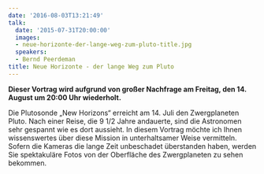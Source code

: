 ```yaml
---
date: '2016-08-03T13:21:49'
talk:
  date: '2015-07-31T20:00:00'
  images:
  - neue-horizonte-der-lange-weg-zum-pluto-title.jpg
  speakers:
  - Bernd Peerdeman
title: Neue Horizonte - der lange Weg zum Pluto
---
```

**Dieser Vortrag wird aufgrund von großer Nachfrage am Freitag, den 14. August um 20:00 Uhr wiederholt.**

Die Plutosonde „New Horizons“ erreicht am 14. Juli den Zwergplaneten Pluto. Nach einer Reise, die 9 1/2 Jahre andauerte, sind die Astronomen sehr gespannt wie es dort aussieht. In diesem Vortrag möchte ich Ihnen wissenswertes über diese Mission in unterhaltsamer Weise vermitteln. Sofern die Kameras die lange Zeit unbeschadet überstanden haben, werden Sie spektakuläre Fotos von der Oberfläche des Zwergplaneten zu sehen bekommen.

